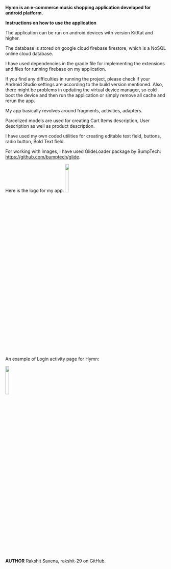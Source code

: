 **Hymn is an e-commerce music shopping application developed for android platform.**

**Instructions on how to use the application**

The application can be run on android devices with version KitKat and higher.

The database is stored on google cloud firebase firestore, which is a NoSQL online cloud database.

I have used dependencies in the gradle file for implementing the extensions and files for running firebase on my application.

If you find any difficulties in running the project, please check if your Android Studio settings are according to the build version mentioned.
Also, there might be problems in updating the virtual device manager, so cold boot the device and then run the application or simply remove all cache and rerun the app.


My app basically revolves around fragments, activities, adapters.

Parcelized models are used for creating Cart Items description, User description as well as product description.

I have used my own coded utilities for creating editable text field, buttons, radio button, Bold Text field.

For working with images, I have used GlideLoader package by BumpTech: https://github.com/bumptech/glide.

Here is the logo for my app:
<img src="https://user-images.githubusercontent.com/61807065/115805521-2333c180-a3b3-11eb-9d8f-40b0c39af3a4.png" width="15%"></img> 

An example of Login activity page for Hymn:

<img src="https://user-images.githubusercontent.com/61807065/115805854-c7b60380-a3b3-11eb-9bb3-75c605ed8819.JPG" width="15%"></img> 


**AUTHOR**
Rakshit Saxena, rakshit-29 on GitHub.




